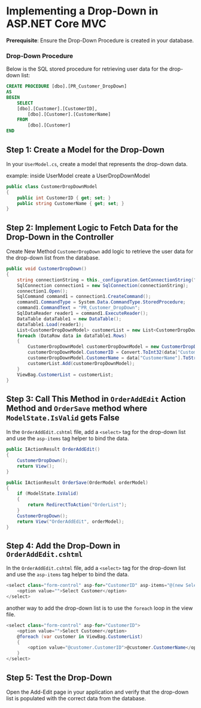 # Implementing a Drop-Down in ASP.NET Core MVC

**Prerequisite**: Ensure the Drop-Down Procedure is created in your database.

### Drop-Down Procedure

Below is the SQL stored procedure for retrieving user data for the drop-down list:

```sql
CREATE PROCEDURE [dbo].[PR_Customer_DropDown]
AS
BEGIN
    SELECT
	[dbo].[Customer].[CustomerID],
        [dbo].[Customer].[CustomerName]
    FROM
        [dbo].[Customer]
END
```

## Step 1: Create a Model for the Drop-Down

In your `UserModel.cs`, create a model that represents the drop-down data.


example: inside UserModel create a UserDropDownModel

```csharp
public class CustomerDropDownModel
{
    public int CustomerID { get; set; }
    public string CustomerName { get; set; }
}
```

## Step 2: Implement Logic to Fetch Data for the Drop-Down in the Controller

Create New Method `CustomerDropDown` add logic to retrieve the user data for the drop-down list from the database.

```csharp
public void CustomerDropDown()
{
    string connectionString = this._configuration.GetConnectionString("ConnectionString");
    SqlConnection connection1 = new SqlConnection(connectionString);
    connection1.Open();
    SqlCommand command1 = connection1.CreateCommand();
    command1.CommandType = System.Data.CommandType.StoredProcedure;
    command1.CommandText = "PR_Customer_DropDown";
    SqlDataReader reader1 = command1.ExecuteReader();
    DataTable dataTable1 = new DataTable();
    dataTable1.Load(reader1);
    List<CustomerDropDownModel> customerList = new List<CustomerDropDownModel>();
    foreach (DataRow data in dataTable1.Rows)
    {
        CustomerDropDownModel customerDropDownModel = new CustomerDropDownModel();
        customerDropDownModel.CustomerID = Convert.ToInt32(data["CustomerID"]);
        customerDropDownModel.CustomerName = data["CustomerName"].ToString();
        customerList.Add(customerDropDownModel);
    }
    ViewBag.CustomerList = customerList;
}
```

## Step 3: Call This Method in `OrderAddEdit` Action Method and `OrderSave` method where `ModelState.IsValid` gets False

In the `OrderAddEdit.cshtml` file, add a `<select>` tag for the drop-down list and use the `asp-items` tag helper to bind the data.

```csharp
public IActionResult OrderAddEdit()
{
    CustomerDropDown();
    return View();
}
```

```csharp
public IActionResult OrderSave(OrderModel orderModel)
{
    if (ModelState.IsValid)
    {
        return RedirectToAction("OrderList");
    }
    CustomerDropDown();
    return View("OrderAddEdit", orderModel);
}
```

## Step 4: Add the Drop-Down in `OrderAddEdit.cshtml`

In the `OrderAddEdit.cshtml` file, add a `<select>` tag for the drop-down list and use the `asp-items` tag helper to bind the data.

```csharp
<select class="form-control" asp-for="CustomerID" asp-items="@(new SelectList(ViewBag.CustomerList, "CustomerID", "CustomerName"))">
    <option value="">Select Customer</option>
</select>
```

another way to add the drop-down list is to use the `foreach` loop in the view file.

```csharp
<select class="form-control" asp-for="CustomerID">
    <option value="">Select Customer</option>
    @foreach (var customer in ViewBag.CustomerList)
    {
        <option value="@customer.CustomerID">@customer.CustomerName</option>
    }
</select>
```

## Step 5: Test the Drop-Down

Open the Add-Edit page in your application and verify that the drop-down list is populated with the correct data from the database.

```

```
